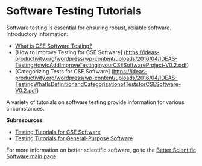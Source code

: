 
# Software Testing Tutorials

Software testing is essential for ensuring robust, reliable software.  Introductory information:
* [What is CSE Software Testing?](https://ideas-productivity.org/wordpress/wp-content/uploads/2016/04/IDEAS-TestingWhatAreSoftwareTestingPractices-V0.2.pdf)
* [How to Improve Testing for CSE Software] (https://ideas-productivity.org/wordpress/wp-content/uploads/2016/04/IDEAS-TestingHowtoAddImproveTestinginyourCSESoftwareProject-V0.2.pdf)
* [Categorizing Tests for CSE Software] (https://ideas-productivity.org/wordpress/wp-content/uploads/2016/04/IDEAS-TestingWhatIsDefinitionandCategorizationofTestsforCSESoftware-V0.2.pdf)

A variety of tutorials on software testing provide information for various circumstances.

**Subresources:**
- [Testing Tutorials for CSE Software](SwTestingTutorials.Cse.md)
- [Testing Tutorials for General-Purpose Software](SwTestingTutorials.General.md)

For more information on better scientific software, go to the [Better Scientific Software main page](http://betterscientificsoftware.info).

<!---
Publish: yes
Categories: reliability
Topics: [import from subresources]
Tags: [import from subresources]
Level: 2
Prerequisites: defaults
Aggregate: base
--->
